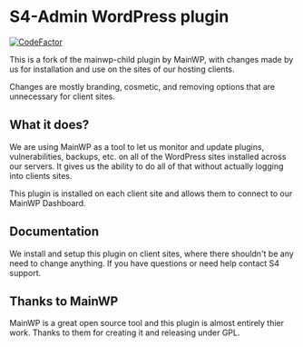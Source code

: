 # S4-Admin WordPress plugin

[![CodeFactor](https://www.codefactor.io/repository/github/s4-hosting/s4-admin/badge)](https://www.codefactor.io/repository/github/s4-hosting/s4-admin)

This is a fork of the mainwp-child plugin by MainWP, with changes made by us for installation and use on the sites of our hosting clients.

Changes are mostly branding, cosmetic, and removing options that are unnecessary for client sites.

## What it does? ##

We are using MainWP as a tool to let us monitor and update plugins, vulnerabilities, backups, etc. on all of the WordPress sites installed across our servers. It gives us the ability to do all of that without actually logging into clients sites.

This plugin is installed on each client site and allows them to connect to our MainWP Dashboard.

## Documentation

We install and setup this plugin on client sites, where there shouldn't be any need to change anything. If you have questions or need help contact S4 support. 

## Thanks to MainWP

MainWP is a great open source tool and this plugin is almost entirely thier work. Thanks to them for creating it and releasing under GPL. 
